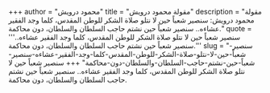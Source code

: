 +++
author = "محمود درويش"
title = "مقولة محمود درويش"
description = "مقولة محمود درويش: سنصير شعباً حين لا نتلو صلاة الشكر للوطن المقدس، كلما وجد الفقير عشاءه.. سنصير شعباً حين نشتم حاجب السلطان والسلطان، دون محاكمة."
quote = '''سنصير شعباً حين لا نتلو صلاة الشكر للوطن المقدس، كلما وجد الفقير عشاءه.. سنصير شعباً حين نشتم حاجب السلطان والسلطان، دون محاكمة.''' 
slug = "سنصير-شعباً-حين-لا-نتلو-صلاة-الشكر-للوطن-المقدس-كلما-وجد-الفقير-عشاءه-سنصير-شعباً-حين-نشتم-حاجب-السلطان-والسلطان-دون-محاكمة"
+++
سنصير شعباً حين لا نتلو صلاة الشكر للوطن المقدس، كلما وجد الفقير عشاءه.. سنصير شعباً حين نشتم حاجب السلطان والسلطان، دون محاكمة.
